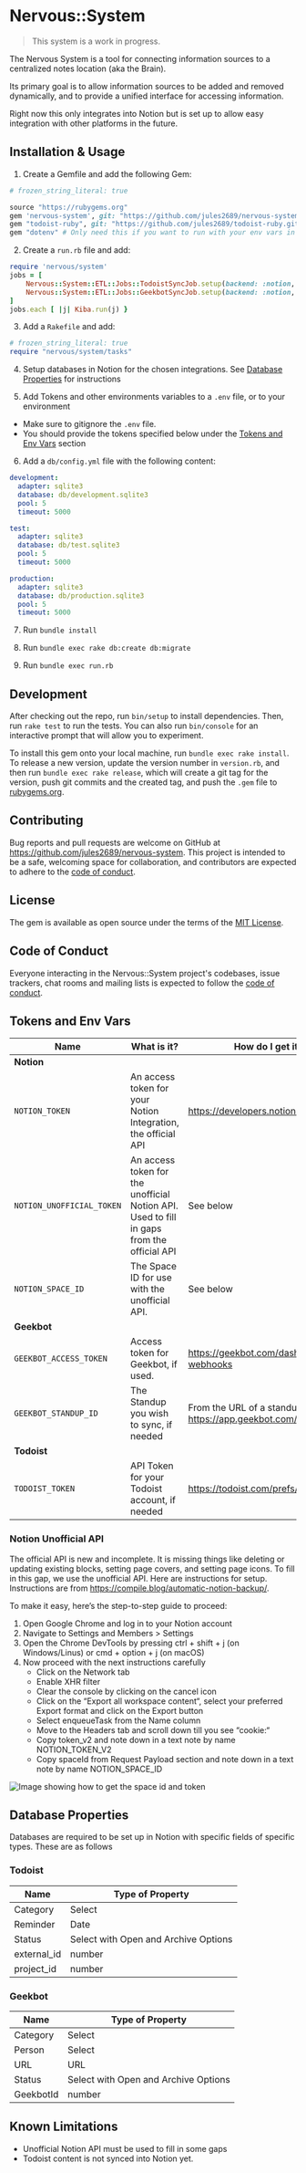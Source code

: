 # Nervous::System

> This system is a work in progress.

The Nervous System is a tool for connecting information sources to a centralized notes location (aka the Brain).

Its primary goal is to allow information sources to be added and removed dynamically, and to provide a unified interface for accessing information.

Right now this only integrates into Notion but is set up to allow easy integration with other platforms in the future.

## Installation & Usage

1. Create a Gemfile and add the following Gem:

```ruby
# frozen_string_literal: true

source "https://rubygems.org"
gem 'nervous-system', git: "https://github.com/jules2689/nervous-system.git"
gem "todoist-ruby", git: "https://github.com/jules2689/todoist-ruby.git"
gem "dotenv" # Only need this if you want to run with your env vars in .env file
```

2. Create a `run.rb` file and add:

```ruby
require 'nervous/system'
jobs = [
    Nervous::System::ETL::Jobs::TodoistSyncJob.setup(backend: :notion, env: ENV),
    Nervous::System::ETL::Jobs::GeekbotSyncJob.setup(backend: :notion, env: ENV),
]
jobs.each [ |j| Kiba.run(j) }
```

3. Add a `Rakefile` and add:
```ruby
# frozen_string_literal: true
require "nervous/system/tasks"
```

4. Setup databases in Notion for the chosen integrations. See [Database Properties](#database-properties) for instructions

5. Add Tokens and other environments variables to a `.env` file, or to your environment
- Make sure to gitignore the `.env` file.
- You should provide the tokens specified below under the [Tokens and Env Vars](#tokens-and-env-vars) section

6. Add a `db/config.yml` file with the following content:
```yml
development:
  adapter: sqlite3
  database: db/development.sqlite3
  pool: 5
  timeout: 5000

test:
  adapter: sqlite3
  database: db/test.sqlite3
  pool: 5
  timeout: 5000

production:
  adapter: sqlite3
  database: db/production.sqlite3
  pool: 5
  timeout: 5000
```

7. Run `bundle install`

8. Run `bundle exec rake db:create db:migrate`

9. Run `bundle exec run.rb`


## Development

After checking out the repo, run `bin/setup` to install dependencies. Then, run `rake test` to run the tests. You can also run `bin/console` for an interactive prompt that will allow you to experiment.

To install this gem onto your local machine, run `bundle exec rake install`. To release a new version, update the version number in `version.rb`, and then run `bundle exec rake release`, which will create a git tag for the version, push git commits and the created tag, and push the `.gem` file to [rubygems.org](https://rubygems.org).

## Contributing

Bug reports and pull requests are welcome on GitHub at https://github.com/jules2689/nervous-system. This project is intended to be a safe, welcoming space for collaboration, and contributors are expected to adhere to the [code of conduct](https://github.com/jules2689/nervous-system/blob/main/CODE_OF_CONDUCT.md).

## License

The gem is available as open source under the terms of the [MIT License](https://opensource.org/licenses/MIT).

## Code of Conduct

Everyone interacting in the Nervous::System project's codebases, issue trackers, chat rooms and mailing lists is expected to follow the [code of conduct](https://github.com/jules2689/nervous-system/blob/main/CODE_OF_CONDUCT.md).

## Tokens and Env Vars

| Name | What is it? | How do I get it? |
| --- | --- | --- |
| **Notion** | | |
| `NOTION_TOKEN` | An access token for your Notion Integration, the official API | https://developers.notion.com/ |
| `NOTION_UNOFFICIAL_TOKEN` | An access token for the unofficial Notion API. Used to fill in gaps from the official API | See below |
| `NOTION_SPACE_ID` | The Space ID for use with the unofficial API. | See below |
| **Geekbot** | | |
| `GEEKBOT_ACCESS_TOKEN` | Access token for Geekbot, if used. | https://geekbot.com/dashboard/api-webhooks |
| `GEEKBOT_STANDUP_ID` | The Standup you wish to sync, if needed | From the URL of a standup listed on https://app.geekbot.com/dashboard/ |
| **Todoist** | | |
| `TODOIST_TOKEN` | API Token for your Todoist account, if needed | https://todoist.com/prefs/integrations |

### Notion Unofficial API

The official API is new and incomplete. It is missing things like deleting or updating existing blocks, setting page covers, and setting page icons. To fill in this gap, we use the unofficial API. Here are instructions for setup. Instructions are from https://compile.blog/automatic-notion-backup/.

To make it easy, here’s the step-to-step guide to proceed:

1. Open Google Chrome and log in to your Notion account
1. Navigate to Settings and Members > Settings
1. Open the Chrome DevTools by pressing ctrl + shift + j (on Windows/Linus) or cmd + option + j (on macOS)
1. Now proceed with the next instructions carefully
    - Click on the Network tab
    - Enable XHR filter
    - Clear the console by clicking on the cancel icon
    - Click on the “Export all workspace content“, select your preferred Export format and click on the Export button
    - Select enqueueTask from the Name column
    - Move to the Headers tab and scroll down till you see “cookie:“
    - Copy token_v2 and note down in a text note by name NOTION_TOKEN_V2
    - Copy spaceId from Request Payload section and note down in a text note by name NOTION_SPACE_ID

![Image showing how to get the space id and token](https://user-images.githubusercontent.com/3074765/118418462-7df4cc00-b686-11eb-97de-43b56bcf3efc.png)

## Database Properties

Databases are required to be set up in Notion with specific fields of specific types. These are as follows
### Todoist

| Name | Type of Property |
| --- | --- |
| Category | Select |
| Reminder | Date |
| Status | Select with Open and Archive Options |
| external_id | number |
| project_id | number |

### Geekbot

| Name | Type of Property |
| --- | --- |
| Category | Select |
| Person | Select |
| URL | URL |
| Status | Select with Open and Archive Options |
| GeekbotId | number |

## Known Limitations

- Unofficial Notion API must be used to fill in some gaps
- Todoist content is not synced into Notion yet.
